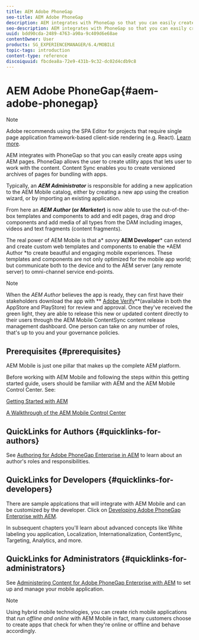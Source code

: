 ```yaml
---
title: AEM Adobe PhoneGap
seo-title: AEM Adobe PhoneGap
description: AEM integrates with PhoneGap so that you can easily create apps using AEM pages. Follow this page to get started with Adobe PhoneGap Enterprise.
seo-description: AEM integrates with PhoneGap so that you can easily create apps using AEM pages. Follow this page to get started with Adobe PhoneGap Enterprise.
uuid: bdd90cda-2489-4763-a90a-9c409d6e68ae
contentOwner: User
products: SG_EXPERIENCEMANAGER/6.4/MOBILE
topic-tags: introduction
content-type: reference
discoiquuid: fbcdea8a-72e9-431b-9c32-dc02d4cdb9c8
---
```


# AEM Adobe PhoneGap{#aem-adobe-phonegap}

>[!NOTE]
>
>Adobe recommends using the SPA Editor for projects that require single page application framework-based client-side rendering (e.g. React). [Learn more](../../sites/developing/using/spa-overview.md).

AEM integrates with PhoneGap so that you can easily create apps using AEM pages. PhoneGap allows the user to create utility apps that lets user to work with the content. Content Sync enables you to create versioned archives of pages for bundling with apps.

Typically, an ***AEM Administrator*** is responsible for adding a new application to the AEM Mobile catalog, either by creating a new app using the creation wizard, or by importing an existing application.

From here an ***AEM Author* (or *Marketer*)** is now able to use the out-of-the-box templates and components to add and edit pages, drag and drop components and add media of all types from the DAM including images, videos and text fragments (content fragments).

The real power of AEM Mobile is that a* *savvy* **AEM Developer*** can extend and create custom web templates and components to enable the *AEM Author *to create beautful and engaging mobile experiences. These templates and components are not only optimized for the mobile app world; but communicate both to the device and to the AEM server (any remote server) to omni-channel service end-points.

>[!NOTE]
>
>When the *AEM Author* believes the app is ready, they can first have their stakeholders download the app with ** [Adobe Verify](../../mobile/using/phonegap-mobile-quickstart.md)**(available in both the AppStore and PlayStore) for review and approval. Once they've received the green light, they are able to release this new or updated content directly to their users through the AEM Mobile ContentSync content release management dashboard. One person can take on any number of roles, that's up to you and your governance policies.

## Prerequisites {#prerequisites}

AEM Mobile is just one pillar that makes up the complete AEM platform.

Before working with AEM Mobile and following the steps within this getting started guide, users should be familiar with AEM and the AEM Mobile Control Center. See:

[Getting Started with AEM](../../sites/deploying/using/deploy.md)

[A Walkthrough of the AEM Mobile Control Center](../../mobile/using/phonegap-authoring-apps.md)

## QuickLinks for Authors {#quicklinks-for-authors}

See [Authoring for Adobe PhoneGap Enterprise in AEM](../../mobile/using/phonegap.md) to learn about an author's roles and responsibilities.

## QuickLinks for Developers {#quicklinks-for-developers}

There are sample applcations that will integrate with AEM Mobile and can be customized by the developer. Click on [Developing Adobe PhoneGap Enterprise with AEM](../../mobile/using/developing-in-phonegap.md).

In subsequent chapters you'll learn about advanced concepts like White labeling you application, Localization, Internationalization, ContentSync, Targeting, Analytics, and more.

## QuickLinks for Administrators {#quicklinks-for-administrators}

See [Administering Content for Adobe PhoneGap Enterprise with AEM](../../mobile/using/administer-phonegap.md) to set up and manage your mobile application.

>[!NOTE]
>
>Using hybrid mobile technologies, you can create rich mobile applications that *run offline and online* with AEM Mobile in fact, many customers choose to create apps that check for when they're online or offline and behave accordingly.

